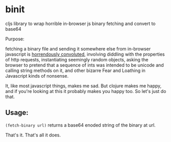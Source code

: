 # binit
cljs library to wrap horrible in-browser js binary fetching and convert to base64

Purpose: 

fetching a binary file and sending it somewhere else from in-browser javascript is [horrendously convoluted](https://github.com/paultopia/scrape-pdf), involving diddling with the properties of http requests, instantiating seemingly random objects, asking the browser to pretend that a sequence of ints was intended to be unicode and calling string methods on it, and other bizarre Fear and Loathing in Javascript kinds of nonsense.  

It, like most javascript things, makes me sad.  But clojure makes me happy, and if you're looking at this it probably makes you happy too.  So let's just do that. 

## Usage: 

`(fetch-binary url)` returns a base64 enoded string of the binary at url. 

That's it.  That's all it does.
